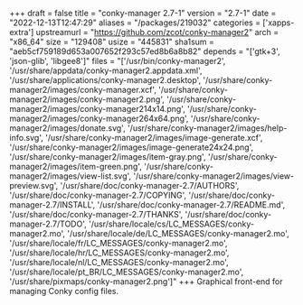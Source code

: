 +++
draft = false
title = "conky-manager 2.7-1"
version = "2.7-1"
date = "2022-12-13T12:47:29"
aliases = "/packages/219032"
categories = ['xapps-extra']
upstreamurl = "https://github.com/zcot/conky-manager2"
arch = "x86_64"
size = "129408"
usize = "445831"
sha1sum = "aeb5cf759189d653a007652f293c57ed8b6a8b82"
depends = "['gtk+3', 'json-glib', 'libgee8']"
files = "['/usr/bin/conky-manager2', '/usr/share/appdata/conky-manager2.appdata.xml', '/usr/share/applications/conky-manager2.desktop', '/usr/share/conky-manager2/images/conky-manager.xcf', '/usr/share/conky-manager2/images/conky-manager2.png', '/usr/share/conky-manager2/images/conky-manager214x14.png', '/usr/share/conky-manager2/images/conky-manager264x64.png', '/usr/share/conky-manager2/images/donate.svg', '/usr/share/conky-manager2/images/help-info.svg', '/usr/share/conky-manager2/images/image-generate.xcf', '/usr/share/conky-manager2/images/image-generate24x24.png', '/usr/share/conky-manager2/images/item-gray.png', '/usr/share/conky-manager2/images/item-green.png', '/usr/share/conky-manager2/images/view-list.svg', '/usr/share/conky-manager2/images/view-preview.svg', '/usr/share/doc/conky-manager-2.7/AUTHORS', '/usr/share/doc/conky-manager-2.7/COPYING', '/usr/share/doc/conky-manager-2.7/INSTALL', '/usr/share/doc/conky-manager-2.7/README.md', '/usr/share/doc/conky-manager-2.7/THANKS', '/usr/share/doc/conky-manager-2.7/TODO', '/usr/share/locale/cs/LC_MESSAGES/conky-manager2.mo', '/usr/share/locale/de/LC_MESSAGES/conky-manager2.mo', '/usr/share/locale/fr/LC_MESSAGES/conky-manager2.mo', '/usr/share/locale/hr/LC_MESSAGES/conky-manager2.mo', '/usr/share/locale/nl/LC_MESSAGES/conky-manager2.mo', '/usr/share/locale/pt_BR/LC_MESSAGES/conky-manager2.mo', '/usr/share/pixmaps/conky-manager2.png']"
+++
Graphical front-end for managing Conky config files.
